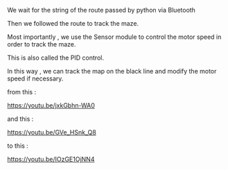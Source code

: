 We wait for the string of the route passed by python via Bluetooth

Then we followed the route to track the maze.

Most importantly , we use the Sensor module to control the motor speed in order to track the maze.

This is also called the PID control.

In this way , we can track the map on the black line and modify the motor speed if necessary.

from this : 

https://youtu.be/jxkGbhn-WA0

and this : 

https://youtu.be/GVe_HSnk_Q8

to this : 

https://youtu.be/IOzGE1OjNN4
